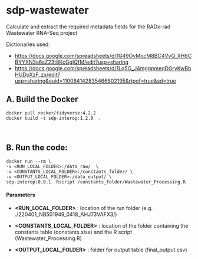 # sdp-wastewater

Calculate and extract the required metadata fields for the RADx-rad Wastewater RNA-Seq project


Dictionaries used:
- https://docs.google.com/spreadsheets/d/1G49OvMocM8BC4VvQ_XH6CBYYXN3a6sZ23t8KcGgIQfM/edit?usp=sharing 
- https://docs.google.com/spreadsheets/d/1Lq5G_J4mggpmeqDGryKwBbHUDoXzF_zx/edit?usp=sharing&ouid=110084142835466802195&rtpof=true&sd=true


## A. Build the Docker
```shell
docker pull rocker/tidyverse:4.2.2
docker build -t sdp-interop:1.2.0  .
```

<br>

## B. Run the code:

```shell
docker run --rm \
-v <RUN_LOCAL_FOLDER>:/data_raw/  \
-v <CONSTANTS_LOCAL_FOLDER>:/constants_folder/ \
-v <OUTPUT_LOCAL_FOLDER>:/data_output/ \
sdp-interop:0.0.1  Rscript /constants_folder/Wastewater_Processing.R 
```

#### Parameters

- **<RUN_LOCAL_FOLDER>** : location of the run folder (e.g. ./220401_NB501949_0418_AHJ73VAFX3/)

- **<CONSTANTS_LOCAL_FOLDER>** : location of the folder containing the constants table (constants.xlsx) and the R script (Wastewater_Processing.R)

- **<OUTPUT_LOCAL_FOLDER>** : folder for output table (final_output.csv)
